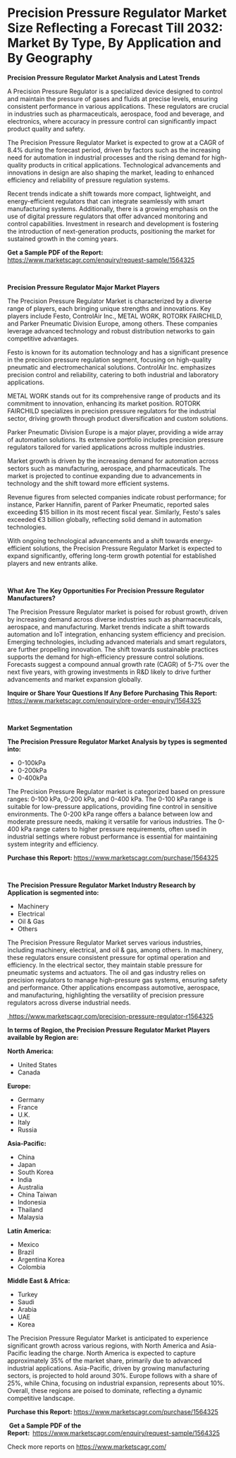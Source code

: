 <p><h1>Precision Pressure Regulator Market Size Reflecting a Forecast Till 2032: Market By Type, By Application and By Geography</h1></p><p><strong>Precision Pressure Regulator Market Analysis and Latest Trends</strong></p>
<p><p>A Precision Pressure Regulator is a specialized device designed to control and maintain the pressure of gases and fluids at precise levels, ensuring consistent performance in various applications. These regulators are crucial in industries such as pharmaceuticals, aerospace, food and beverage, and electronics, where accuracy in pressure control can significantly impact product quality and safety.</p><p>The Precision Pressure Regulator Market is expected to grow at a CAGR of 8.4% during the forecast period, driven by factors such as the increasing need for automation in industrial processes and the rising demand for high-quality products in critical applications. Technological advancements and innovations in design are also shaping the market, leading to enhanced efficiency and reliability of pressure regulation systems.</p><p>Recent trends indicate a shift towards more compact, lightweight, and energy-efficient regulators that can integrate seamlessly with smart manufacturing systems. Additionally, there is a growing emphasis on the use of digital pressure regulators that offer advanced monitoring and control capabilities. Investment in research and development is fostering the introduction of next-generation products, positioning the market for sustained growth in the coming years.</p></p>
<p><strong>Get a Sample PDF of the Report:&nbsp;</strong> <a href="https://www.marketscagr.com/enquiry/request-sample/1564325?utm_campaign=3095&utm_medium=2&utm_source=Github&utm_content=ia&utm_term=08042025&utm_id=precision-pressure-regulator">https://www.marketscagr.com/enquiry/request-sample/1564325</a></p>
<p>&nbsp;</p>
<p><strong>Precision Pressure Regulator Major Market Players</strong></p>
<p><p>The Precision Pressure Regulator Market is characterized by a diverse range of players, each bringing unique strengths and innovations. Key players include Festo, ControlAir Inc., METAL WORK, ROTORK FAIRCHILD, and Parker Pneumatic Division Europe, among others. These companies leverage advanced technology and robust distribution networks to gain competitive advantages.</p><p>Festo is known for its automation technology and has a significant presence in the precision pressure regulation segment, focusing on high-quality pneumatic and electromechanical solutions. ControlAir Inc. emphasizes precision control and reliability, catering to both industrial and laboratory applications.</p><p>METAL WORK stands out for its comprehensive range of products and its commitment to innovation, enhancing its market position. ROTORK FAIRCHILD specializes in precision pressure regulators for the industrial sector, driving growth through product diversification and custom solutions.</p><p>Parker Pneumatic Division Europe is a major player, providing a wide array of automation solutions. Its extensive portfolio includes precision pressure regulators tailored for varied applications across multiple industries.</p><p>Market growth is driven by the increasing demand for automation across sectors such as manufacturing, aerospace, and pharmaceuticals. The market is projected to continue expanding due to advancements in technology and the shift toward more efficient systems.</p><p>Revenue figures from selected companies indicate robust performance; for instance, Parker Hannifin, parent of Parker Pneumatic, reported sales exceeding $15 billion in its most recent fiscal year. Similarly, Festo's sales exceeded €3 billion globally, reflecting solid demand in automation technologies.</p><p>With ongoing technological advancements and a shift towards energy-efficient solutions, the Precision Pressure Regulator Market is expected to expand significantly, offering long-term growth potential for established players and new entrants alike.</p></p>
<p>&nbsp;</p>
<p><strong>What Are The Key Opportunities For Precision Pressure Regulator Manufacturers?</strong></p>
<p><p>The Precision Pressure Regulator market is poised for robust growth, driven by increasing demand across diverse industries such as pharmaceuticals, aerospace, and manufacturing. Market trends indicate a shift towards automation and IoT integration, enhancing system efficiency and precision. Emerging technologies, including advanced materials and smart regulators, are further propelling innovation. The shift towards sustainable practices supports the demand for high-efficiency pressure control solutions. Forecasts suggest a compound annual growth rate (CAGR) of 5-7% over the next five years, with growing investments in R&D likely to drive further advancements and market expansion globally.</p></p>
<p><strong>Inquire or Share Your Questions If Any Before Purchasing This Report:</strong> <a href="https://www.marketscagr.com/enquiry/pre-order-enquiry/1564325?utm_campaign=3095&utm_medium=2&utm_source=Github&utm_content=ia&utm_term=08042025&utm_id=precision-pressure-regulator">https://www.marketscagr.com/enquiry/pre-order-enquiry/1564325</a></p>
<p>&nbsp;</p>
<p><strong>Market Segmentation</strong></p>
<p><strong>The Precision Pressure Regulator Market Analysis by types is segmented into:</strong></p>
<p><ul><li>0-100kPa</li><li>0-200kPa</li><li>0-400kPa</li></ul></p>
<p><p>The Precision Pressure Regulator market is categorized based on pressure ranges: 0-100 kPa, 0-200 kPa, and 0-400 kPa. The 0-100 kPa range is suitable for low-pressure applications, providing fine control in sensitive environments. The 0-200 kPa range offers a balance between low and moderate pressure needs, making it versatile for various industries. The 0-400 kPa range caters to higher pressure requirements, often used in industrial settings where robust performance is essential for maintaining system integrity and efficiency.</p></p>
<p><strong>Purchase this Report:&nbsp;</strong><a href="https://www.marketscagr.com/purchase/1564325?utm_campaign=3095&utm_medium=2&utm_source=Github&utm_content=ia&utm_term=08042025&utm_id=precision-pressure-regulator">https://www.marketscagr.com/purchase/1564325</a></p>
<p>&nbsp;</p>
<p><strong>The Precision Pressure Regulator Market Industry Research by Application is segmented into:</strong></p>
<p><ul><li>Machinery</li><li>Electrical</li><li>Oil & Gas</li><li>Others</li></ul></p>
<p><p>The Precision Pressure Regulator Market serves various industries, including machinery, electrical, and oil & gas, among others. In machinery, these regulators ensure consistent pressure for optimal operation and efficiency. In the electrical sector, they maintain stable pressure for pneumatic systems and actuators. The oil and gas industry relies on precision regulators to manage high-pressure gas systems, ensuring safety and performance. Other applications encompass automotive, aerospace, and manufacturing, highlighting the versatility of precision pressure regulators across diverse industrial needs.</p></p>
<p><a href="https://www.marketscagr.com/precision-pressure-regulator-r1564325?utm_campaign=3095&utm_medium=2&utm_source=Github&utm_content=ia&utm_term=08042025&utm_id=precision-pressure-regulator">&nbsp;https://www.marketscagr.com/precision-pressure-regulator-r1564325</a></p>
<p><strong>In terms of Region, the Precision Pressure Regulator Market Players available by Region are:</strong></p>
<p>
    <p> <strong> North America: </strong>
        <ul>
            <li>United States</li>
            <li>Canada</li>
        </ul>
        </p> 
    <p> <strong> Europe: </strong>
        <ul>
            <li>Germany</li>
            <li>France</li>
            <li>U.K.</li>
            <li>Italy</li>
            <li>Russia</li>
        </ul>
        </p> 
    <p> <strong> Asia-Pacific: </strong>
        <ul>
            <li>China</li>
            <li>Japan</li>
            <li>South Korea</li>
            <li>India</li>
            <li>Australia</li>
            <li>China Taiwan</li>
            <li>Indonesia</li>
            <li>Thailand</li>
            <li>Malaysia</li>
        </ul>
        </p> 
    <p> <strong> Latin America: </strong>
        <ul>
            <li>Mexico</li>
            <li>Brazil</li>
            <li>Argentina Korea</li>
            <li>Colombia</li>
        </ul>
        </p> 
    <p> <strong> Middle East & Africa: </strong>
        <ul>
            <li>Turkey</li>
            <li>Saudi</li>
            <li>Arabia</li>
            <li>UAE</li>
            <li>Korea</li>
        </ul>
    </p>
    </p>
<p><p>The Precision Pressure Regulator Market is anticipated to experience significant growth across various regions, with North America and Asia-Pacific leading the charge. North America is expected to capture approximately 35% of the market share, primarily due to advanced industrial applications. Asia-Pacific, driven by growing manufacturing sectors, is projected to hold around 30%. Europe follows with a share of 25%, while China, focusing on industrial expansion, represents about 10%. Overall, these regions are poised to dominate, reflecting a dynamic competitive landscape.</p></p>
<p><strong>Purchase this Report: </strong><a href="https://www.marketscagr.com/purchase/1564325?utm_campaign=3095&utm_medium=2&utm_source=Github&utm_content=ia&utm_term=08042025&utm_id=precision-pressure-regulator">https://www.marketscagr.com/purchase/1564325</a></p>
<p>&nbsp;<strong>Get a Sample PDF of the Report:&nbsp;&nbsp;</strong><a href="https://www.marketscagr.com/enquiry/request-sample/1564325?utm_campaign=3095&utm_medium=2&utm_source=Github&utm_content=ia&utm_term=08042025&utm_id=precision-pressure-regulator">https://www.marketscagr.com/enquiry/request-sample/1564325</a></p>
<p><strong></strong></p>
<p>Check more reports on <a href="https://www.marketscagr.com/?utm_campaign=3095&utm_medium=2&utm_source=Github&utm_content=ia&utm_term=08042025&utm_id=precision-pressure-regulator">https://www.marketscagr.com/</a></p>